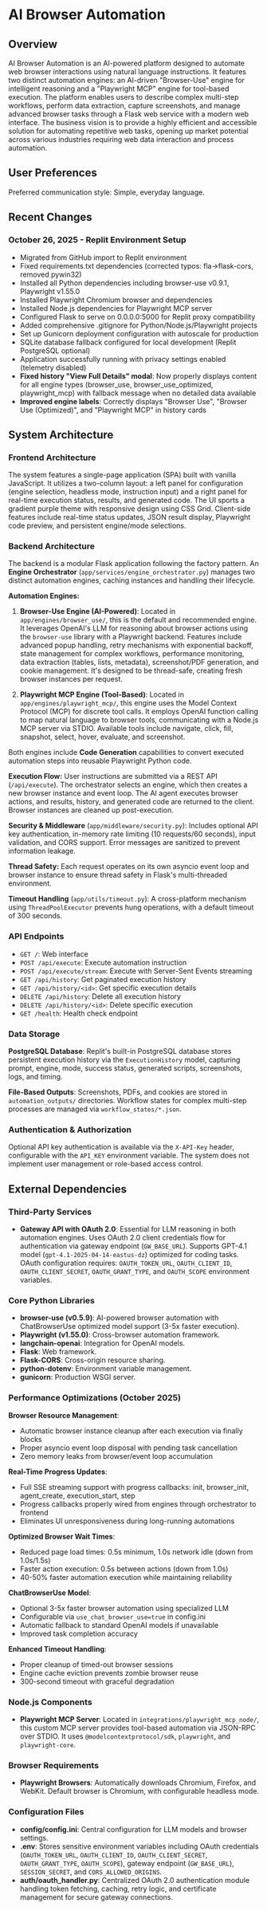 # AI Browser Automation

## Overview

AI Browser Automation is an AI-powered platform designed to automate web browser interactions using natural language instructions. It features two distinct automation engines: an AI-driven "Browser-Use" engine for intelligent reasoning and a "Playwright MCP" engine for tool-based execution. The platform enables users to describe complex multi-step workflows, perform data extraction, capture screenshots, and manage advanced browser tasks through a Flask web service with a modern web interface. The business vision is to provide a highly efficient and accessible solution for automating repetitive web tasks, opening up market potential across various industries requiring web data interaction and process automation.

## User Preferences

Preferred communication style: Simple, everyday language.

## Recent Changes

### October 26, 2025 - Replit Environment Setup
- Migrated from GitHub import to Replit environment
- Fixed requirements.txt dependencies (corrected typos: fla→flask-cors, removed pywin32)
- Installed all Python dependencies including browser-use v0.9.1, Playwright v1.55.0
- Installed Playwright Chromium browser and dependencies
- Installed Node.js dependencies for Playwright MCP server
- Configured Flask to serve on 0.0.0.0:5000 for Replit proxy compatibility
- Added comprehensive .gitignore for Python/Node.js/Playwright projects
- Set up Gunicorn deployment configuration with autoscale for production
- SQLite database fallback configured for local development (Replit PostgreSQL optional)
- Application successfully running with privacy settings enabled (telemetry disabled)
- **Fixed history "View Full Details" modal**: Now properly displays content for all engine types (browser_use, browser_use_optimized, playwright_mcp) with fallback message when no detailed data available
- **Improved engine labels**: Correctly displays "Browser Use", "Browser Use (Optimized)", and "Playwright MCP" in history cards

## System Architecture

### Frontend Architecture

The system features a single-page application (SPA) built with vanilla JavaScript. It utilizes a two-column layout: a left panel for configuration (engine selection, headless mode, instruction input) and a right panel for real-time execution status, results, and generated code. The UI sports a gradient purple theme with responsive design using CSS Grid. Client-side features include real-time status updates, JSON result display, Playwright code preview, and persistent engine/mode selections.

### Backend Architecture

The backend is a modular Flask application following the factory pattern. An **Engine Orchestrator** (`app/services/engine_orchestrator.py`) manages two distinct automation engines, caching instances and handling their lifecycle.

**Automation Engines:**

1.  **Browser-Use Engine (AI-Powered)**: Located in `app/engines/browser_use/`, this is the default and recommended engine. It leverages OpenAI's LLM for reasoning about browser actions using the `browser-use` library with a Playwright backend. Features include advanced popup handling, retry mechanisms with exponential backoff, state management for complex workflows, performance monitoring, data extraction (tables, lists, metadata), screenshot/PDF generation, and cookie management. It's designed to be thread-safe, creating fresh browser instances per request.

2.  **Playwright MCP Engine (Tool-Based)**: Located in `app/engines/playwright_mcp/`, this engine uses the Model Context Protocol (MCP) for discrete tool calls. It employs OpenAI function calling to map natural language to browser tools, communicating with a Node.js MCP server via STDIO. Available tools include navigate, click, fill, snapshot, select, hover, evaluate, and screenshot.

Both engines include **Code Generation** capabilities to convert executed automation steps into reusable Playwright Python code.

**Execution Flow:**
User instructions are submitted via a REST API (`/api/execute`). The orchestrator selects an engine, which then creates a new browser instance and event loop. The AI agent executes browser actions, and results, history, and generated code are returned to the client. Browser instances are cleaned up post-execution.

**Security & Middleware** (`app/middleware/security.py`): Includes optional API key authentication, in-memory rate limiting (10 requests/60 seconds), input validation, and CORS support. Error messages are sanitized to prevent information leakage.

**Thread Safety:** Each request operates on its own asyncio event loop and browser instance to ensure thread safety in Flask's multi-threaded environment.

**Timeout Handling** (`app/utils/timeout.py`): A cross-platform mechanism using `ThreadPoolExecutor` prevents hung operations, with a default timeout of 300 seconds.

### API Endpoints

-   `GET /`: Web interface
-   `POST /api/execute`: Execute automation instruction
-   `POST /api/execute/stream`: Execute with Server-Sent Events streaming
-   `GET /api/history`: Get paginated execution history
-   `GET /api/history/<id>`: Get specific execution details
-   `DELETE /api/history`: Delete all execution history
-   `DELETE /api/history/<id>`: Delete specific execution
-   `GET /health`: Health check endpoint

### Data Storage

**PostgreSQL Database**: Replit's built-in PostgreSQL database stores persistent execution history via the `ExecutionHistory` model, capturing prompt, engine, mode, success status, generated scripts, screenshots, logs, and timing.

**File-Based Outputs**: Screenshots, PDFs, and cookies are stored in `automation_outputs/` directories. Workflow states for complex multi-step processes are managed via `workflow_states/*.json`.

### Authentication & Authorization

Optional API key authentication is available via the `X-API-Key` header, configurable with the `API_KEY` environment variable. The system does not implement user management or role-based access control.

## External Dependencies

### Third-Party Services

-   **Gateway API with OAuth 2.0**: Essential for LLM reasoning in both automation engines. Uses OAuth 2.0 client credentials flow for authentication via gateway endpoint (`GW_BASE_URL`). Supports GPT-4.1 model (`gpt-4.1-2025-04-14-eastus-dz`) optimized for coding tasks. OAuth configuration requires: `OAUTH_TOKEN_URL`, `OAUTH_CLIENT_ID`, `OAUTH_CLIENT_SECRET`, `OAUTH_GRANT_TYPE`, and `OAUTH_SCOPE` environment variables.

### Core Python Libraries

-   **browser-use (v0.5.9)**: AI-powered browser automation with ChatBrowserUse optimized model support (3-5x faster execution).
-   **Playwright (v1.55.0)**: Cross-browser automation framework.
-   **langchain-openai**: Integration for OpenAI models.
-   **Flask**: Web framework.
-   **Flask-CORS**: Cross-origin resource sharing.
-   **python-dotenv**: Environment variable management.
-   **gunicorn**: Production WSGI server.

### Performance Optimizations (October 2025)

**Browser Resource Management**:
-   Automatic browser instance cleanup after each execution via finally blocks
-   Proper asyncio event loop disposal with pending task cancellation
-   Zero memory leaks from browser/event loop accumulation

**Real-Time Progress Updates**:
-   Full SSE streaming support with progress callbacks: init, browser_init, agent_create, execution_start, step
-   Progress callbacks properly wired from engines through orchestrator to frontend
-   Eliminates UI unresponsiveness during long-running automations

**Optimized Browser Wait Times**:
-   Reduced page load times: 0.5s minimum, 1.0s network idle (down from 1.0s/1.5s)
-   Faster action execution: 0.5s between actions (down from 1.0s)
-   40-50% faster automation execution while maintaining reliability

**ChatBrowserUse Model**:
-   Optional 3-5x faster browser automation using specialized LLM
-   Configurable via `use_chat_browser_use=true` in config.ini
-   Automatic fallback to standard OpenAI models if unavailable
-   Improved task completion accuracy

**Enhanced Timeout Handling**:
-   Proper cleanup of timed-out browser sessions
-   Engine cache eviction prevents zombie browser reuse
-   300-second timeout with graceful degradation

### Node.js Components

-   **Playwright MCP Server**: Located in `integrations/playwright_mcp_node/`, this custom MCP server provides tool-based automation via JSON-RPC over STDIO. It uses `@modelcontextprotocol/sdk`, `playwright`, and `playwright-core`.

### Browser Requirements

-   **Playwright Browsers**: Automatically downloads Chromium, Firefox, and WebKit. Default browser is Chromium, with configurable headless mode.

### Configuration Files

-   **config/config.ini**: Central configuration for LLM models and browser settings.
-   **.env**: Stores sensitive environment variables including OAuth credentials (`OAUTH_TOKEN_URL`, `OAUTH_CLIENT_ID`, `OAUTH_CLIENT_SECRET`, `OAUTH_GRANT_TYPE`, `OAUTH_SCOPE`), gateway endpoint (`GW_BASE_URL`), `SESSION_SECRET`, and `CORS_ALLOWED_ORIGINS`.
-   **auth/oauth_handler.py**: Centralized OAuth 2.0 authentication module handling token fetching, caching, retry logic, and certificate management for secure gateway connections.